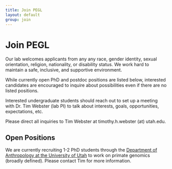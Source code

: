 ```yaml
---
title: Join PEGL
layout: default
group: join
---
```


# Join PEGL
Our lab welcomes applicants from any any race, gender identity, sexual orientation, religion, nationality, or disability status. We work hard to maintain a safe, inclusive, and supportive environment.

While currently open PhD and postdoc positions are listed below, interested candidates
are encouraged to inquire about possibilities even if there are no listed positions.

Interested undergraduate students should reach out to set up a meeting with Dr. Tim Webster (lab PI) to
talk about interests, goals, opportunities, expectations, etc.

Please direct all inquiries to Tim Webster at timothy.h.webster (at) utah.edu.

## Open Positions

We are currently recruiting 1-2 PhD students through the
[Department of Anthropology at the University of Utah](https://anthro.utah.edu/) to work on
primate genomics (broadly defined). Please contact Tim for more information.
